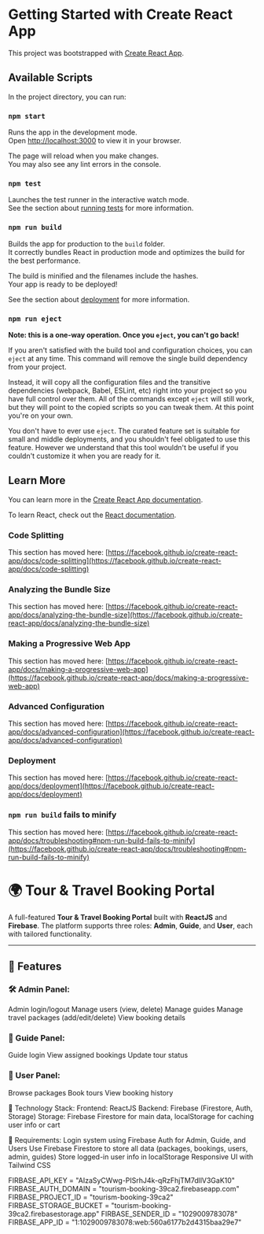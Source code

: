 # Getting Started with Create React App

This project was bootstrapped with [Create React App](https://github.com/facebook/create-react-app).

## Available Scripts

In the project directory, you can run:

### `npm start`

Runs the app in the development mode.\
Open [http://localhost:3000](http://localhost:3000) to view it in your browser.

The page will reload when you make changes.\
You may also see any lint errors in the console.

### `npm test`

Launches the test runner in the interactive watch mode.\
See the section about [running tests](https://facebook.github.io/create-react-app/docs/running-tests) for more information.

### `npm run build`

Builds the app for production to the `build` folder.\
It correctly bundles React in production mode and optimizes the build for the best performance.

The build is minified and the filenames include the hashes.\
Your app is ready to be deployed!

See the section about [deployment](https://facebook.github.io/create-react-app/docs/deployment) for more information.

### `npm run eject`

**Note: this is a one-way operation. Once you `eject`, you can't go back!**

If you aren't satisfied with the build tool and configuration choices, you can `eject` at any time. This command will remove the single build dependency from your project.

Instead, it will copy all the configuration files and the transitive dependencies (webpack, Babel, ESLint, etc) right into your project so you have full control over them. All of the commands except `eject` will still work, but they will point to the copied scripts so you can tweak them. At this point you're on your own.

You don't have to ever use `eject`. The curated feature set is suitable for small and middle deployments, and you shouldn't feel obligated to use this feature. However we understand that this tool wouldn't be useful if you couldn't customize it when you are ready for it.

## Learn More

You can learn more in the [Create React App documentation](https://facebook.github.io/create-react-app/docs/getting-started).

To learn React, check out the [React documentation](https://reactjs.org/).

### Code Splitting

This section has moved here: [https://facebook.github.io/create-react-app/docs/code-splitting](https://facebook.github.io/create-react-app/docs/code-splitting)

### Analyzing the Bundle Size

This section has moved here: [https://facebook.github.io/create-react-app/docs/analyzing-the-bundle-size](https://facebook.github.io/create-react-app/docs/analyzing-the-bundle-size)

### Making a Progressive Web App

This section has moved here: [https://facebook.github.io/create-react-app/docs/making-a-progressive-web-app](https://facebook.github.io/create-react-app/docs/making-a-progressive-web-app)

### Advanced Configuration

This section has moved here: [https://facebook.github.io/create-react-app/docs/advanced-configuration](https://facebook.github.io/create-react-app/docs/advanced-configuration)

### Deployment

This section has moved here: [https://facebook.github.io/create-react-app/docs/deployment](https://facebook.github.io/create-react-app/docs/deployment)

### `npm run build` fails to minify

This section has moved here: [https://facebook.github.io/create-react-app/docs/troubleshooting#npm-run-build-fails-to-minify](https://facebook.github.io/create-react-app/docs/troubleshooting#npm-run-build-fails-to-minify)



# 🌍 Tour & Travel Booking Portal

A full-featured **Tour & Travel Booking Portal** built with **ReactJS** and **Firebase**. The platform supports three roles: **Admin**, **Guide**, and **User**, each with tailored functionality.

---

## 🚀 Features

### 🛠️ Admin Panel:
Admin login/logout
Manage users (view, delete)
Manage guides
Manage travel packages (add/edit/delete)
View booking details

### 🧭 Guide Panel:
Guide login
View assigned bookings
Update tour status

### 👤 User Panel:
Browse packages
Book tours
View booking history

🔹 Technology Stack:
Frontend: ReactJS
Backend: Firebase (Firestore, Auth, Storage)
Storage: Firebase Firestore for main data, localStorage for caching user info or cart

🔹 Requirements:
Login system using Firebase Auth for Admin, Guide, and Users
Use Firebase Firestore to store all data (packages, bookings, users, admin, guides)
Store logged-in user info in localStorage
Responsive UI with Tailwind CSS

FIRBASE_API_KEY = "AIzaSyCWwg-PISrhJ4k-qRzFhjTM7dllV3GaK10"
FIRBASE_AUTH_DOMAIN = "tourism-booking-39ca2.firebaseapp.com"
FIRBASE_PROJECT_ID = "tourism-booking-39ca2"
FIRBASE_STORAGE_BUCKET = "tourism-booking-39ca2.firebasestorage.app"
FIRBASE_SENDER_ID = "1029009783078"
FIRBASE_APP_ID = "1:1029009783078:web:560a6177b2d4315baa29e7"